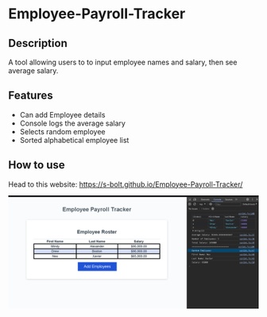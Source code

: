 # Employee-Payroll-Tracker

## Description
A tool allowing users to to input employee names and salary, then see average salary.

## Features

- Can add Employee details
- Console logs the average salary
- Selects random employee
- Sorted alphabetical employee list

## How to use

Head to this website: https://s-bolt.github.io/Employee-Payroll-Tracker/

![Website Screenshot](./assets/images/Screenshot%202024-03-09%20214749.png)